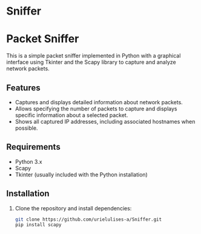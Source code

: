 # Sniffer
# Packet Sniffer

This is a simple packet sniffer implemented in Python with a graphical interface using Tkinter and the Scapy library to capture and analyze network packets.

## Features

- Captures and displays detailed information about network packets.
- Allows specifying the number of packets to capture and displays specific information about a selected packet.
- Shows all captured IP addresses, including associated hostnames when possible.

## Requirements

- Python 3.x
- Scapy
- Tkinter (usually included with the Python installation)

## Installation

1. Clone the repository and install dependencies:

   ```bash
   git clone https://github.com/urielulises-a/Sniffer.git
   pip install scapy
